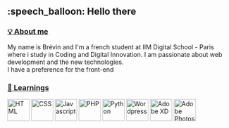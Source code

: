 <h2>:speech_balloon: Hello there </h2>


<u><h3>:bulb: About me</h3></u>
<p>My name is Brévin and I'm a french student at IIM Digital School - Paris where i study in Coding and Digital Innovation.
I am passionate about web development and the new technologies. <br>
I have a preference for the front-end </p>

<u><h3>:pushpin: Learnings</h3></u>

<div>
    <img width="50px" margin="20px" src="https://upload.wikimedia.org/wikipedia/commons/thumb/6/61/HTML5_logo_and_wordmark.svg/1200px-HTML5_logo_and_wordmark.svg.png" alt="HTML"/>
    <img width="50px" margin="20px" src="https://upload.wikimedia.org/wikipedia/commons/6/62/CSS3_logo.svg" alt="CSS"/>
    <img width="50px" margin="20px" src="https://i0.wp.com/www.wushujia.fr/wp-content/uploads/2016/03/js-logo.png?fit=500%2C500&ssl=1" alt="Javascript"/>
    <img width="50px" margin="20px" src="https://www.onespan.com//sites/default/files/blog/images/logo-php-adbac78231.png" alt="PHP"/>
    <img width="50px" margin="20px" src="https://upload.wikimedia.org/wikipedia/commons/thumb/c/c3/Python-logo-notext.svg/1869px-Python-logo-notext.svg.png" alt="Python"/>
    <img width="50px" margin="20px" src="https://cdn-icons-png.flaticon.com/512/174/174881.png" alt="Wordpress"/>
    <img width="50px" margin="20px" src="https://helpx.adobe.com/content/dam/help/fr/xd/help/faq/jcr_content/main-pars/imageandtext_1319139292/imageandtextimage/XD.png.img.png" alt="Adobe XD"/>
    <img width="50px" src="https://upload.wikimedia.org/wikipedia/commons/thumb/a/af/Adobe_Photoshop_CC_icon.svg/640px-Adobe_Photoshop_CC_icon.svg.png" alt="Adobe Photoshop"/>
</div>

    

